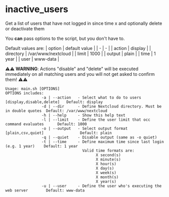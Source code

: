 # inactive_users
Get a list of users that have not logged in since time x and optionally delete or deactivate them

You **can** pass options to the script, but you don't have to.

Default values are:
| option | default value |
| - | - |
| action | display |
| directory | /var/www/nextcloud |
| limit | 1000 |
| output | plain |
| time | 1 year |
| user | www-data |

:warning::warning: **WARNING**: Actions "disable" and "delete" will be executed immediately on all matching users and you will not get asked to confirm them! :warning::warning:

```
Usage: main.sh [OPTIONS]
OPTIONS includes:
                -a | --action   - Select what to do to users [display,disable,delete]   Default: display
                -d | --dir      - Define Nextcloud directory. Must be in double quotes  Default: /var/www/nextcloud
                -h | --help     - Show this help text
                -l | --limit    - Define the user limit that occ command evaluates      Default: 1000
                -o | --output   - Select output format [plain,csv,quiet]                Default: plain
                -q | --quiet    - Disable output (same as -o quiet)
                -t | --time     - Define maximum time since last login (e.g. 1 year)    Default: 1 year
                                  Valid time formats are: 
                                        X second(s)
                                        X minute(s)
                                        X hour(s)
                                        X day(s)
                                        X week(s)
                                        X month(s)
                                        X year(s)
                -u | --user     - Define the user who's executing the web server        Default: www-data
```
